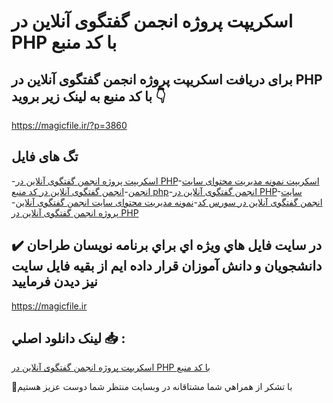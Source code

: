 # اسکریپت پروژه انجمن گفتگوی آنلاین در PHP با کد منبع

## برای دریافت اسکریپت پروژه انجمن گفتگوی آنلاین در PHP با کد منبع به لینک زیر بروید 👇

https://magicfile.ir/?p=3860

## تگ های فایل

-[اسکریپت پروژه انجمن گفتگوی آنلاین در PHP](https://magicfile.ir/product/%d8%a7%d8%b3%da%a9%d8%b1%db%8c%d9%be%d8%aa%d9%be%d8%b1%d9%88%da%98%d9%87-%d8%a7%d9%86%d8%ac%d9%85%d9%86-%da%af%d9%81%d8%aa%da%af%d9%88%db%8c-%d8%a2%d9%86%d9%84%d8%a7%db%8c%d9%86-php/)-[اسکریپت نمونه مدیریت محتوای سایت انجمن](https://magicfile.ir/product/%d8%a7%d8%b3%da%a9%d8%b1%db%8c%d9%be%d8%aa%d9%be%d8%b1%d9%88%da%98%d9%87-%d8%a7%d9%86%d8%ac%d9%85%d9%86-%da%af%d9%81%d8%aa%da%af%d9%88%db%8c-%d8%a2%d9%86%d9%84%d8%a7%db%8c%d9%86-php/)-[انجمن گفتگوی آنلاین در کد منبع php](https://magicfile.ir/product/%d8%a7%d8%b3%da%a9%d8%b1%db%8c%d9%be%d8%aa%d9%be%d8%b1%d9%88%da%98%d9%87-%d8%a7%d9%86%d8%ac%d9%85%d9%86-%da%af%d9%81%d8%aa%da%af%d9%88%db%8c-%d8%a2%d9%86%d9%84%d8%a7%db%8c%d9%86-php/)-[انجمن گفتگوی آنلاین در PHP](https://magicfile.ir/product/%d8%a7%d8%b3%da%a9%d8%b1%db%8c%d9%be%d8%aa%d9%be%d8%b1%d9%88%da%98%d9%87-%d8%a7%d9%86%d8%ac%d9%85%d9%86-%da%af%d9%81%d8%aa%da%af%d9%88%db%8c-%d8%a2%d9%86%d9%84%d8%a7%db%8c%d9%86-php/)-[سایت انجمن گفتگوی آنلاین در سورس کد](https://magicfile.ir/product/%d8%a7%d8%b3%da%a9%d8%b1%db%8c%d9%be%d8%aa%d9%be%d8%b1%d9%88%da%98%d9%87-%d8%a7%d9%86%d8%ac%d9%85%d9%86-%da%af%d9%81%d8%aa%da%af%d9%88%db%8c-%d8%a2%d9%86%d9%84%d8%a7%db%8c%d9%86-php/)-[نمونه مدیریت محتوای سایت انجمن گفتگوی آنلاین](https://magicfile.ir/product/%d8%a7%d8%b3%da%a9%d8%b1%db%8c%d9%be%d8%aa%d9%be%d8%b1%d9%88%da%98%d9%87-%d8%a7%d9%86%d8%ac%d9%85%d9%86-%da%af%d9%81%d8%aa%da%af%d9%88%db%8c-%d8%a2%d9%86%d9%84%d8%a7%db%8c%d9%86-php/)-[پروژه انجمن گفتگوی آنلاین در PHP](https://magicfile.ir/product/%d8%a7%d8%b3%da%a9%d8%b1%db%8c%d9%be%d8%aa%d9%be%d8%b1%d9%88%da%98%d9%87-%d8%a7%d9%86%d8%ac%d9%85%d9%86-%da%af%d9%81%d8%aa%da%af%d9%88%db%8c-%d8%a2%d9%86%d9%84%d8%a7%db%8c%d9%86-php/)

## ✔️ در سايت فايل هاي ويژه اي براي برنامه نويسان طراحان دانشجويان و دانش آموزان قرار داده ايم از بقيه فايل سايت نيز ديدن فرماييد

https://magicfile.ir


## لينک دانلود اصلي 📥 :

[اسکریپت پروژه انجمن گفتگوی آنلاین در PHP با کد منبع](https://magicfile.ir/product/%d8%a7%d8%b3%da%a9%d8%b1%db%8c%d9%be%d8%aa%d9%be%d8%b1%d9%88%da%98%d9%87-%d8%a7%d9%86%d8%ac%d9%85%d9%86-%da%af%d9%81%d8%aa%da%af%d9%88%db%8c-%d8%a2%d9%86%d9%84%d8%a7%db%8c%d9%86-php/) 


🙏با تشکر از همراهي شما مشتاقانه در وبسایت منتظر شما دوست عزیز هستیم

